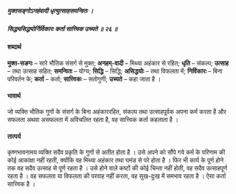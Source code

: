 ##### मुक्तसङ्गोऽनहंवादी धृत्युत्साहसमन्वितः ।
##### सिद्ध्यसिद्ध्योर्निर्विकारः कर्ता सात्त्विक उच्यते ॥ २६ ॥

#### शब्दार्थ

**मुक्त-सङगः** – सारे भौतिक संसर्ग से मुक्त; **अनहम्-वादी** – मिथ्या अहंकार से रहित; **धृति** – संकल्प; **उत्साह** – तथा उत्साह सहित; **समन्वितः** – योग्य; **सिद्धि** – सिद्धि; **असिद्धयोः** – तथा विफलता में; **निर्विकारः** – बिना परिवर्तन के; **कर्ता** – कर्ता; **सात्त्विकः** – सतोगुणी; **उच्यते** – कहा जाता है ।

#### भावार्थ

जो व्यक्ति भौतिक गुणों के संसर्ग के बिना अहंकाररहित, संकल्प तथा उत्साहपूर्वक अपना कर्म करता है और सफलता अथवा असफलता में अविचलित रहता है, वह सात्त्विक कर्ता कहलाता है ।

#### तात्पर्य

कृष्णभावनामय व्यक्ति सदैव प्रकृति के गुणों से अतीत होता है । उसे अपने को सौंपे गये कर्म के परिणाम की कोई आकांक्षा नहीं रहती, क्योंकि वह मिथ्या अहंकार तथा घमंड से परे होता है । फिर भी कार्य के पूर्ण होने तक वह सदैव उत्साह से पूर्ण रहता है । उसे होने वाले कष्टों की कोई चिन्ता नहीं होती, वह सदैव उत्साहपूर्ण रहता है । वह सफलता या विफलता की परवाह नहीं करता, वह सुख-दुःख में समभाव रहता है । ऐसा कर्ता सात्त्विक है ।